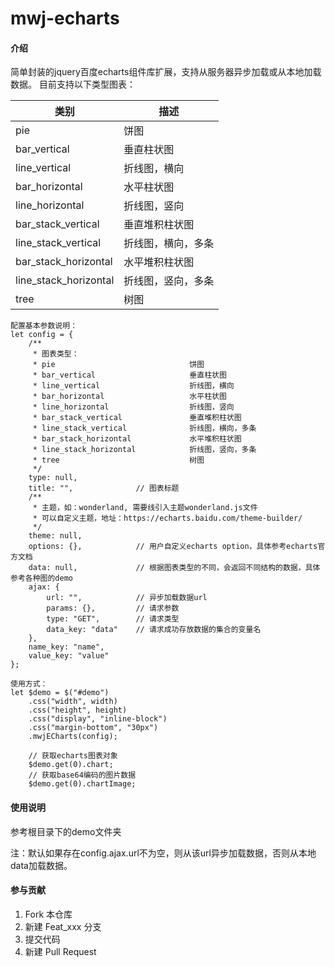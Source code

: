 # mwj-echarts

#### 介绍
简单封装的jquery百度echarts组件库扩展，支持从服务器异步加载或从本地加载数据。
目前支持以下类型图表：

类别|描述
------|------
pie                           |   饼图
bar_vertical                  |   垂直柱状图
line_vertical                 |   折线图，横向
bar_horizontal                |   水平柱状图
line_horizontal               |   折线图，竖向
bar_stack_vertical            |   垂直堆积柱状图
line_stack_vertical           |   折线图，横向，多条
bar_stack_horizontal          |   水平堆积柱状图
line_stack_horizontal         |   折线图，竖向，多条
tree                          |   树图

```
配置基本参数说明：
let config = {
    /**
     * 图表类型：
     * pie                              饼图
     * bar_vertical                     垂直柱状图
     * line_vertical                    折线图，横向
     * bar_horizontal                   水平柱状图
     * line_horizontal                  折线图，竖向
     * bar_stack_vertical               垂直堆积柱状图
     * line_stack_vertical              折线图，横向，多条
     * bar_stack_horizontal             水平堆积柱状图
     * line_stack_horizontal            折线图，竖向，多条
     * tree                             树图
     */
    type: null,
    title: "",              // 图表标题
    /**
     * 主题，如：wonderland, 需要线引入主题wonderland.js文件
     * 可以自定义主题，地址：https://echarts.baidu.com/theme-builder/
     */
    theme: null,
    options: {},            // 用户自定义echarts option，具体参考echarts官方文档
    data: null,             // 根据图表类型的不同，会返回不同结构的数据，具体参考各种图的demo
    ajax: {
        url: "",            // 异步加载数据url
        params: {},         // 请求参数
        type: "GET",        // 请求类型
        data_key: "data"    // 请求成功存放数据的集合的变量名
    },
    name_key: "name",
    value_key: "value"
};

使用方式：
let $demo = $("#demo")
    .css("width", width)
    .css("height", height)
    .css("display", "inline-block")
    .css("margin-bottom", "30px")
    .mwjECharts(config);

    // 获取echarts图表对象
    $demo.get(0).chart;
    // 获取base64编码的图片数据
    $demo.get(0).chartImage;
```

#### 使用说明

参考根目录下的demo文件夹

注：默认如果存在config.ajax.url不为空，则从该url异步加载数据，否则从本地data加载数据。

#### 参与贡献

1. Fork 本仓库
2. 新建 Feat_xxx 分支
3. 提交代码
4. 新建 Pull Request
